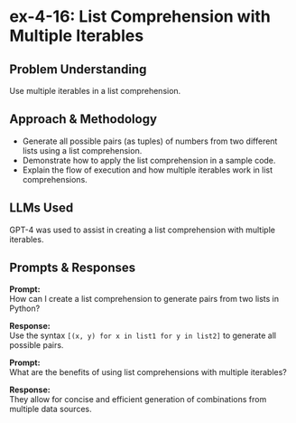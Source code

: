 # ex-4-16: List Comprehension with Multiple Iterables

## Problem Understanding
Use multiple iterables in a list comprehension.

## Approach & Methodology
- Generate all possible pairs (as tuples) of numbers from two different lists using a list comprehension.
- Demonstrate how to apply the list comprehension in a sample code.
- Explain the flow of execution and how multiple iterables work in list comprehensions.

## LLMs Used
GPT-4 was used to assist in creating a list comprehension with multiple iterables.

## Prompts & Responses
**Prompt:**  
How can I create a list comprehension to generate pairs from two lists in Python?

**Response:**  
Use the syntax `[(x, y) for x in list1 for y in list2]` to generate all possible pairs.

**Prompt:**  
What are the benefits of using list comprehensions with multiple iterables?

**Response:**  
They allow for concise and efficient generation of combinations from multiple data sources.
